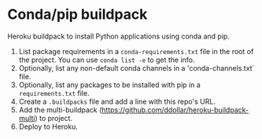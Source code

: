 Conda/pip buildpack
===================

Heroku buildpack to install Python applications using conda and pip.

1. List package requirements in a `conda-requirements.txt` file in the root
   of the project. You can use `conda list -e` to get the info.
2. Optionally, list any non-default conda channels in a 'conda-channels.txt`
   file.
3. Optionally, list any packages to be installed with pip in a 
   `requirements.txt` file.
4. Create a `.buildpacks` file and add a line with this repo's URL.
5. Add the multi-buildpack (https://github.com/ddollar/heroku-buildpack-multi)
   to project.
6. Deploy to Heroku.
